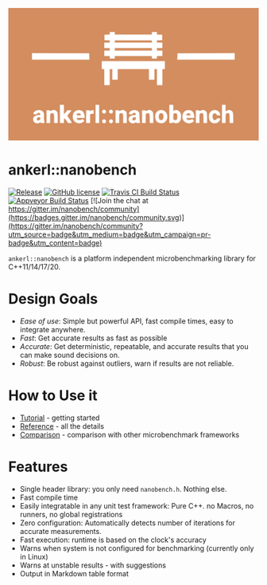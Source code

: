 <a id="top"></a>
![ankerl::nanobench logo](docs/logo-nanobench.png)

# ankerl::nanobench

[![Release](https://img.shields.io/github/release/martinus/nanobench.svg)](https://github.com/martinus/nanobench/releases)
[![GitHub license](https://img.shields.io/github/license/martinus/nanobench.svg)](https://raw.githubusercontent.com/martinus/nanobench/master/LICENSE)
[![Travis CI Build Status](https://travis-ci.com/martinus/nanobench.svg?branch=master)](https://travis-ci.com/martinus/nanobench)
[![Appveyor Build Status](https://ci.appveyor.com/api/projects/status/github/martinus/nanobench?branch=master&svg=true)](https://ci.appveyor.com/project/martinus/nanobench)
[![Join the chat at https://gitter.im/nanobench/community](https://badges.gitter.im/nanobench/community.svg)](https://gitter.im/nanobench/community?utm_source=badge&utm_medium=badge&utm_campaign=pr-badge&utm_content=badge)

`ankerl::nanobench` is a platform independent microbenchmarking library for C++11/14/17/20.

# Design Goals

* *Ease of use*: Simple but powerful API, fast compile times, easy to integrate anywhere.
* *Fast*: Get accurate results as fast as possible
* *Accurate*: Get deterministic, repeatable, and accurate results that you can make sound decisions on.
* *Robust*: Be robust against outliers, warn if results are not reliable.

# How to Use it

* [Tutorial](docs/tutorial.md#top) - getting started
* [Reference](docs/reference.md#top) - all the details
* [Comparison](docs/comparison.md#top) - comparison with other microbenchmark frameworks

# Features

* Single header library: you only need `nanobench.h`. Nothing else.
* Fast compile time
* Easily integratable in any unit test framework: Pure C++. no Macros, no runners, no global registrations
* Zero configuration: Automatically detects number of iterations for accurate measurements.
* Fast execution: runtime is based on the clock's accuracy
* Warns when system is not configured for benchmarking (currently only in Linux)
* Warns at unstable results - with suggestions
* Output in Markdown table format

